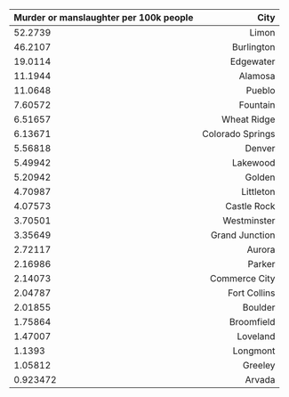 | Murder or manslaughter per 100k people | City |
| ------------- |-----:|
|52.2739|Limon|
|46.2107|Burlington|
|19.0114|Edgewater|
|11.1944|Alamosa|
|11.0648|Pueblo|
|7.60572|Fountain|
|6.51657|Wheat Ridge|
|6.13671|Colorado Springs|
|5.56818|Denver|
|5.49942|Lakewood|
|5.20942|Golden|
|4.70987|Littleton|
|4.07573|Castle Rock|
|3.70501|Westminster|
|3.35649|Grand Junction|
|2.72117|Aurora|
|2.16986|Parker|
|2.14073|Commerce City|
|2.04787|Fort Collins|
|2.01855|Boulder|
|1.75864|Broomfield|
|1.47007|Loveland|
|1.1393|Longmont|
|1.05812|Greeley|
|0.923472|Arvada|
